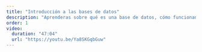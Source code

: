 ```yaml
---
title: "Introducción a las bases de datos"
description: "Aprenderas sobre qué es una base de datos, cómo funcionan los DBMS y los principales elementos que interactúan para que te vayas familirizando con los conceptos."
order: 1
video:
  duration: "47:04"
  url: "https://youtu.be/Ya8SKGqbGuw"
---
```

